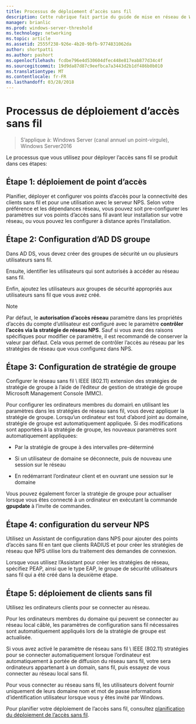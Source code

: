 ```yaml
---
title: Processus de déploiement d’accès sans fil
description: Cette rubrique fait partie du guide de mise en réseau de Windows Server2016 «Accès sans fil authentifié 802. 1-mot de passe de déployer X»
manager: brianlic
ms.prod: windows-server-threshold
ms.technology: networking
ms.topic: article
ms.assetid: 2555f238-926e-4b20-9bfb-9774831062da
author: shortpatti
ms.author: pashort
ms.openlocfilehash: fcdbe796e4d530604dfec448e817eab877d34c4f
ms.sourcegitcommit: 19d9da87d87c9eefbca7a3443d2b1df486b0b010
ms.translationtype: MT
ms.contentlocale: fr-FR
ms.lasthandoff: 03/28/2018
---
```

# <a name="wireless-access-deployment-process"></a>Processus de déploiement d’accès sans fil

>S’applique à: Windows Server (canal annuel un point-virgule), Windows Server2016

Le processus que vous utilisez pour déployer l’accès sans fil se produit dans ces étapes:

## <a name="stage-1--ap-deployment"></a>Étape 1: déploiement de point d’accès

Planifier, déployer et configurer vos points d’accès pour la connectivité des clients sans fil et pour une utilisation avec le serveur NPS. Selon votre préférence et les dépendances réseau, vous pouvez soit pre\-configurer les paramètres sur vos points d’accès sans fil avant leur installation sur votre réseau, ou vous pouvez les configurer à distance après l’installation.

## <a name="stage-2--ad-ds-group-configuration"></a>Étape 2: Configuration d’AD DS groupe

Dans AD DS, vous devez créer des groupes de sécurité un ou plusieurs utilisateurs sans fil.

Ensuite, identifier les utilisateurs qui sont autorisés à accéder au réseau sans fil.

Enfin, ajoutez les utilisateurs aux groupes de sécurité appropriés aux utilisateurs sans fil que vous avez créé.

>[!NOTE]
>Par défaut, le **autorisation d’accès réseau** paramètre dans les propriétés d’accès du compte d’utilisateur est configuré avec le paramètre **contrôler l’accès via la stratégie de réseau NPS**. Sauf si vous avez des raisons spécifiques pour modifier ce paramètre, il est recommandé de conserver la valeur par défaut. Cela vous permet de contrôler l’accès au réseau par les stratégies de réseau que vous configurez dans NPS.

## <a name="stage-3--group-policy-configuration"></a>Étape 3: Configuration de stratégie de groupe

Configurer le réseau sans fil \ IEEE (802.11\) extension des stratégies de stratégie de groupe à l’aide de l’éditeur de gestion de stratégie de groupe Microsoft Management Console \(MMC\).

Pour configurer les ordinateurs membres du domain\ en utilisant les paramètres dans les stratégies de réseau sans fil, vous devez appliquer la stratégie de groupe. Lorsqu’un ordinateur est tout d’abord joint au domaine, stratégie de groupe est automatiquement appliquée. Si des modifications sont apportées à la stratégie de groupe, les nouveaux paramètres sont automatiquement appliquées:

- Par la stratégie de groupe à des intervalles pre\-déterminé

- Si un utilisateur de domaine se déconnecte, puis de nouveau une session sur le réseau

- En redémarrant l’ordinateur client et en ouvrant une session sur le domaine

Vous pouvez également forcer la stratégie de groupe pour actualiser lorsque vous êtes connecté à un ordinateur en exécutant la commande **gpupdate** à l’invite de commandes.

## <a name="stage-4--nps-server-configuration"></a>Étape 4: configuration du serveur NPS

Utilisez un Assistant de configuration dans NPS pour ajouter des points d’accès sans fil en tant que clients RADIUS et pour créer les stratégies de réseau que NPS utilise lors du traitement des demandes de connexion.

Lorsque vous utilisez l’Assistant pour créer les stratégies de réseau, spécifiez PEAP, ainsi que le type EAP, le groupe de sécurité utilisateurs sans fil qui a été créé dans la deuxième étape.

## <a name="stage-5--deploy-wireless-clients"></a>Étape 5: déploiement de clients sans fil

Utilisez les ordinateurs clients pour se connecter au réseau.

Pour les ordinateurs membres du domaine qui peuvent se connecter au réseau local câblé, les paramètres de configuration sans fil nécessaires sont automatiquement appliqués lors de la stratégie de groupe est actualisée.

Si vous avez activé le paramètre de réseau sans fil \ IEEE (802.11\) stratégies pour se connecter automatiquement lorsque l’ordinateur est automatiquement à portée de diffusion du réseau sans fil, votre sera ordinateurs appartenant à un domain\, sans fil, puis essayez de vous connecter au réseau local sans fil.

Pour vous connecter au réseau sans fil, les utilisateurs doivent fournir uniquement de leurs domaine nom et mot de passe informations d’identification utilisateur lorsque vous y êtes invité par Windows.

Pour planifier votre déploiement de l’accès sans fil, consultez [planification du déploiement de l’accès sans fil](d-wireless-access-planning.md).
